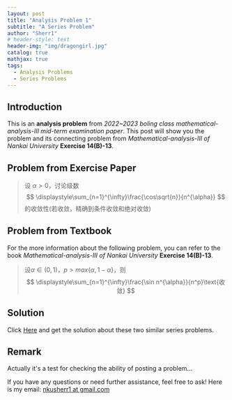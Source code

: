 ```yaml
---
layout: post
title: "Analysis Problem 1"
subtitle: "A Series Problem"
author: "Sherr1"
# header-style: text
header-img: "img/dragongirl.jpg"
catalog: true
mathjax: true
tags:
  - Analysis Problems
  - Series Problems
---
```


## Introduction
This is an **analysis problem** from *2022~2023 boling class mathematical-analysis-III mid-term examination paper*. This post will show you the problem and its connecting problem from *Mathematical-analysis-III of Nankai University* **Exercise 14(B)-13**.
## Problem from Exercise Paper
> 设 $\alpha\gt0$，讨论级数
> $$ \displaystyle\sum_{n=1}^{\infty}\frac{\cos\sqrt{n}}{n^{\alpha}} $$ 
> 的收敛性(若收敛，精确到条件收敛和绝对收敛)

## Problem from Textbook
For the more information about the following problem, you can refer to the book *Mathematical-analysis-III of Nankai University* **Exercise 14(B)-13**.
> 设$\alpha\in(0,1)$，$p>max\lbrace\alpha,1-\alpha\rbrace$，则
> $$ \displaystyle\sum_{n=1}^{\infty}\frac{\sin n^{\alpha}}{n^p}\text{收敛} $$

## Solution
Click [Here](/files/Problem2024.11.02.pdf) and get the solution about these two similar series problems.

## Remark
Actually it's a test for checking the ability of posting a problem...

If you have any questions or need further assistance, feel free to ask! Here is my email: [nkusherr1 at gmail.com](mailto:nkusherr1@gmail.com)
